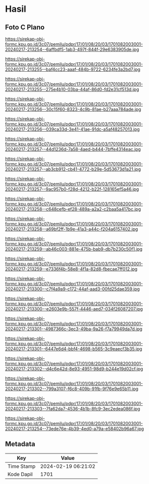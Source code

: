 # Hasil

## Foto C Plano

https://sirekap-obj-formc.kpu.go.id/3c07/pemilu/pdpr/17/01/08/20/03/1701082003001-20240217-213254--6affbdf5-1ab3-497f-844f-29e6383905de.jpg

https://sirekap-obj-formc.kpu.go.id/3c07/pemilu/pdpr/17/01/08/20/03/1701082003001-20240217-213255--baf4cc23-aaaf-484b-9722-6234fe3a2bd7.jpg

https://sirekap-obj-formc.kpu.go.id/3c07/pemilu/pdpr/17/01/08/20/03/1701082003001-20240217-213255--275e4b10-03ba-44af-86d0-fd2e31cf513d.jpg

https://sirekap-obj-formc.kpu.go.id/3c07/pemilu/pdpr/17/01/08/20/03/1701082003001-20240217-213256--30c15f60-8323-4c9b-81ae-b27aaa784ade.jpg

https://sirekap-obj-formc.kpu.go.id/3c07/pemilu/pdpr/17/01/08/20/03/1701082003001-20240217-213256--039ca33d-3e41-41ae-91dc-a5af48257013.jpg

https://sirekap-obj-formc.kpu.go.id/3c07/pemilu/pdpr/17/01/08/20/03/1701082003001-20240217-213257--44d1236d-7a58-4aed-b444-7bffe4314eac.jpg

https://sirekap-obj-formc.kpu.go.id/3c07/pemilu/pdpr/17/01/08/20/03/1701082003001-20240217-213257--ab3cb912-cb41-4772-b29e-5d53673d1a21.jpg

https://sirekap-obj-formc.kpu.go.id/3c07/pemilu/pdpr/17/01/08/20/03/1701082003001-20240217-213257--9ac957b0-f28d-4212-b22f-128165ef5a46.jpg

https://sirekap-obj-formc.kpu.go.id/3c07/pemilu/pdpr/17/01/08/20/03/1701082003001-20240217-213258--c648cefb-ef28-489a-a2a2-c2baa5a417bc.jpg

https://sirekap-obj-formc.kpu.go.id/3c07/pemilu/pdpr/17/01/08/20/03/1701082003001-20240217-213258--a69bf2ff-1b9e-41a3-a44c-f204a6157402.jpg

https://sirekap-obj-formc.kpu.go.id/3c07/pemilu/pdpr/17/01/08/20/03/1701082003001-20240217-213259--ab46c003-881e-475b-bab9-db7b230c50f1.jpg

https://sirekap-obj-formc.kpu.go.id/3c07/pemilu/pdpr/17/01/08/20/03/1701082003001-20240217-213259--e7336f4b-58e8-4f1a-82d8-fbecae7ff012.jpg

https://sirekap-obj-formc.kpu.go.id/3c07/pemilu/pdpr/17/01/08/20/03/1701082003001-20240217-213300--c7f4a9a9-c172-44af-aad3-00fd25dae359.jpg

https://sirekap-obj-formc.kpu.go.id/3c07/pemilu/pdpr/17/01/08/20/03/1701082003001-20240217-213300--e2603e9b-557f-4446-aed7-034f26087207.jpg

https://sirekap-obj-formc.kpu.go.id/3c07/pemilu/pdpr/17/01/08/20/03/1701082003001-20240217-213301--4987366c-3ec3-49ba-9a26-f7a79949da7d.jpg

https://sirekap-obj-formc.kpu.go.id/3c07/pemilu/pdpr/17/01/08/20/03/1701082003001-20240217-213301--6447e6d4-bbf4-4698-b565-3c9eaecf3b35.jpg

https://sirekap-obj-formc.kpu.go.id/3c07/pemilu/pdpr/17/01/08/20/03/1701082003001-20240217-213302--d4c6e42d-8e93-4951-98d9-b244e19d02cf.jpg

https://sirekap-obj-formc.kpu.go.id/3c07/pemilu/pdpr/17/01/08/20/03/1701082003001-20240217-213302--799a3107-f6c8-409b-91fb-9f76e9e65b11.jpg

https://sirekap-obj-formc.kpu.go.id/3c07/pemilu/pdpr/17/01/08/20/03/1701082003001-20240217-213303--7fa62da7-4536-4b1b-8fc9-3ec2edea086f.jpg

https://sirekap-obj-formc.kpu.go.id/3c07/pemilu/pdpr/17/01/08/20/03/1701082003001-20240217-213254--73ede76e-4b39-4ed0-a79a-e58402b96a67.jpg


## Metadata

| Key        | Value               |
| ---------- | ------------------- |
| Time Stamp | 2024-02-19 06:21:02 |
| Kode Dapil | 1701                |



